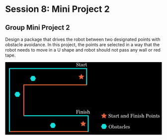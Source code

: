 # Session 8: Mini Project 2

## Group Mini Project 2

Design a package that drives the robot between two designated points with obstacle avoidance. In this project, the points are selected in a way that the robot needs to move in a U shape and robot should not pass any wall or red tape.

![Project_2_3 Map](project2_3.png)